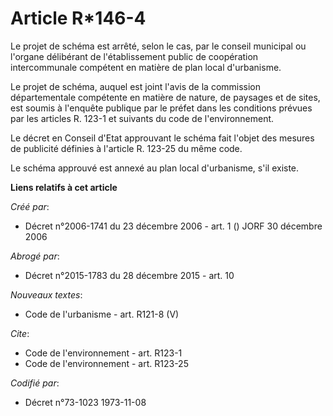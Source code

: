 # Article R*146-4

Le projet de schéma est arrêté, selon le cas, par le conseil municipal ou l'organe délibérant de l'établissement public de
coopération intercommunale compétent en matière de plan local d'urbanisme. 

Le projet de schéma, auquel est joint l'avis de la commission départementale compétente en matière de nature, de paysages et
de sites, est soumis à l'enquête publique par le préfet dans les conditions prévues par les articles R. 123-1 et suivants du
code de l'environnement. 

Le décret en Conseil d'Etat approuvant le schéma fait l'objet des mesures de publicité définies à l'article R. 123-25 du même
code. 

Le schéma approuvé est annexé au plan local d'urbanisme, s'il existe.

**Liens relatifs à cet article**

_Créé par_:

  - Décret n°2006-1741 du 23 décembre 2006 - art. 1 () JORF 30 décembre 2006

_Abrogé par_:

  - Décret n°2015-1783 du 28 décembre 2015 - art. 10

_Nouveaux textes_:

  - Code de l'urbanisme - art. R121-8 (V)

_Cite_:

  - Code de l'environnement - art. R123-1
  - Code de l'environnement - art. R123-25

_Codifié par_:

  - Décret n°73-1023 1973-11-08
